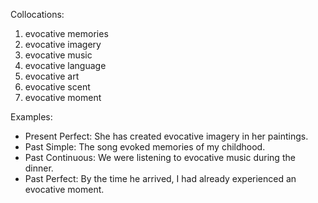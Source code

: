 
Collocations:

1. evocative memories
2. evocative imagery
3. evocative music
4. evocative language
5. evocative art
6. evocative scent
7. evocative moment

Examples:

- Present Perfect: She has created evocative imagery in her paintings.
- Past Simple: The song evoked memories of my childhood.
- Past Continuous: We were listening to evocative music during the dinner.
- Past Perfect: By the time he arrived, I had already experienced an evocative moment.
